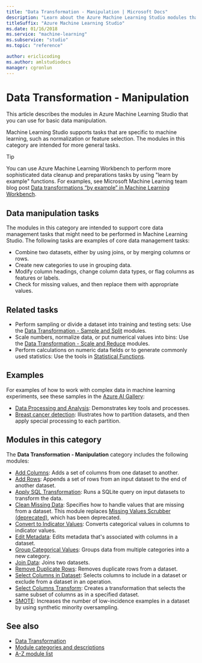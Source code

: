 ```yaml
---
title: "Data Transformation - Manipulation | Microsoft Docs"
description: "Learn about the Azure Machine Learning Studio modules that you can use for basic data manipulation."
titleSuffix: "Azure Machine Learning Studio"
ms.date: 01/16/2018
ms.service: "machine-learning"
ms.subservice: "studio"
ms.topic: "reference"

author: ericlicoding
ms.author: amlstudiodocs
manager: cgronlun
---
```

# Data Transformation - Manipulation

This article describes the modules in Azure Machine Learning Studio that you can use for basic data manipulation.

Machine Learning Studio supports tasks that are specific to machine learning, such as normalization or feature selection. The modules in this category are intended for more general tasks.

> [!TIP]
> You can use Azure Machine Learning Workbench to perform more sophisticated data cleanup and preparations tasks by using "learn by example" functions. For examples, see Microsoft Machine Learning team blog post [Data transformations “by example” in Machine Learning Workbench](https://blogs.technet.microsoft.com/machinelearning/2017/09/25/by-example-transformations-in-the-azure-machine-learning-workbench/).
   
## Data manipulation tasks
 
The modules in this category are intended to support core data management tasks that might need to be performed in Machine Learning Studio. The following tasks are examples of core data management tasks:
-   Combine two datasets, either by using joins, or by merging columns or rows.
-   Create new categories to use in grouping data.
-   Modify column headings, change column data types, or flag columns as features or labels.
-   Check for missing values, and then replace them with appropriate values.
  
## Related tasks

- Perform sampling or divide a dataset into training and testing sets: Use the [Data Transformation - Sample and Split](data-transformation-sample-and-split.md) modules.
- Scale numbers, normalize data, or put numerical values into bins: Use the [Data Transformation - Scale and Reduce](data-transformation-scale-and-reduce.md) modules.
- Perform calculations on numeric data fields or to generate commonly used statistics: Use the tools in [Statistical Functions](statistical-functions.md).
  
## Examples

For examples of how to work with complex data in machine learning experiments, see these samples in the [Azure AI Gallery](http://azure.microsoft.com/documentation/services/machine-learning/models/):
- [Data Processing and Analysis](http://go.microsoft.com/fwlink/?LinkId=525733): Demonstrates key tools and processes.
- [Breast cancer detection](http://go.microsoft.com/fwlink/?LinkId=525726): Illustrates how to partition datasets, and then apply special processing to each partition.
 
##  Modules in this category

The **Data Transformation - Manipulation** category includes the following modules:
  
- [Add Columns](add-columns.md): Adds a set of columns from one dataset to another.
- [Add Rows](add-rows.md): Appends a set of rows from an input dataset to the end of another dataset.
- [Apply SQL Transformation](apply-sql-transformation.md): Runs a SQLite query on input datasets to transform the data.
- [Clean Missing Data](clean-missing-data.md): Specifies how to handle values that are missing from a dataset. This module replaces [Missing Values Scrubber (deprecated)](missing-values-scrubber-deprecated.md), which has been deprecated.
- [Convert to Indicator Values](convert-to-indicator-values.md): Converts categorical values in columns to indicator values.
- [Edit Metadata](edit-metadata.md): Edits metadata that's associated with columns in a dataset.
- [Group Categorical Values](group-categorical-values.md): Groups data from multiple categories into a new category.
- [Join Data](join-data.md): Joins two datasets.
- [Remove Duplicate Rows](remove-duplicate-rows.md): Removes duplicate rows from a dataset.
- [Select Columns in Dataset](select-columns-in-dataset.md): Selects columns to include in a dataset or exclude from a dataset in an operation.
- [Select Columns Transform](select-columns-transform.md): Creates a transformation that selects the same subset of columns as in a specified dataset.
- [SMOTE](smote.md): Increases the number of low-incidence examples in a dataset by using synthetic minority oversampling.
  
## See also

- [Data Transformation](data-transformation.md)
- [Module categories and descriptions](machine-learning-module-descriptions.md)
- [A-Z module list](a-z-module-list.md)
